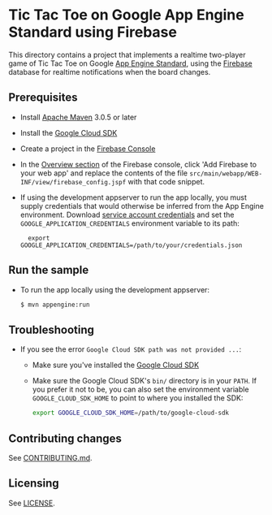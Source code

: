# Tic Tac Toe on Google App Engine Standard using Firebase

This directory contains a project that implements a realtime two-player game of
Tic Tac Toe on Google [App Engine Standard][standard], using the [Firebase] database
for realtime notifications when the board changes.

[Firebase]: https://firebase.google.com
[standard]: https://cloud.google.com/appengine/docs/about-the-standard-environment

## Prerequisites

* Install [Apache Maven][maven] 3.0.5 or later
* Install the [Google Cloud SDK][sdk]
* Create a project in the [Firebase Console][fb-console]
* In the [Overview section][fb-overview] of the Firebase console, click 'Add
  Firebase to your web app' and replace the contents of the file
  `src/main/webapp/WEB-INF/view/firebase_config.jspf` with that code snippet.
* If using the development appserver to run the app locally, you must supply
  credentials that would otherwise be inferred from the App Engine environment.
  Download [service account credentials][creds] and set the
  `GOOGLE_APPLICATION_CREDENTIALS` environment variable to its path:

        export GOOGLE_APPLICATION_CREDENTIALS=/path/to/your/credentials.json


[fb-console]: https://console.firebase.google.com
[sdk]: https://cloud.google.com/sdk
[creds]: https://console.firebase.google.com/iam-admin/serviceaccounts/project?project=_&consoleReturnUrl=https:%2F%2Fconsole.firebase.google.com%2Fproject%2F_%2Fsettings%2Fgeneral%2F
[fb-overview]: https://console.firebase.google.com/project/_/overview
[maven]: https://maven.apache.org


## Run the sample

* To run the app locally using the development appserver:

    ```sh
    $ mvn appengine:run
    ```

## Troubleshooting

* If you see the error `Google Cloud SDK path was not provided ...`:
    * Make sure you've installed the [Google Cloud SDK][sdk]
    * Make sure the Google Cloud SDK's `bin/` directory is in your `PATH`. If
      you prefer it not to be, you can also set the environment variable
      `GOOGLE_CLOUD_SDK_HOME` to point to where you installed the SDK:

        ```sh
        export GOOGLE_CLOUD_SDK_HOME=/path/to/google-cloud-sdk
        ```

## Contributing changes

See [CONTRIBUTING.md](../../CONTRIBUTING.md).

## Licensing

See [LICENSE](../../LICENSE).

